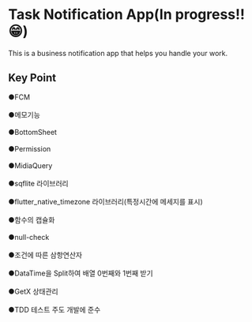 # Task Notification App(In progress!!😁)

This is a business notification app that helps you handle your work.

## Key Point

●FCM \
\
●메모기능 \
\
●BottomSheet\
\
●Permission\
\
●MidiaQuery\
\
●sqflite 라이브러리\
\
●flutter_native_timezone 라이브러리(특정시간에 메세지를 표시)\
\
●함수의 캡슐화\
\
●null-check\
\
●조건에 따른 삼항연산자\
\
●DataTime을 Split하여 배열 0번째와 1번째 받기\
\
●GetX 상태관리\
\
●TDD 테스트 주도 개발에 준수
